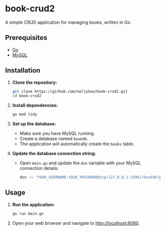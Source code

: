 # book-crud2

A simple CRUD application for managing books, written in Go.

## Prerequisites

*   [Go](https://golang.org/)
*   [MySQL](https://www.mysql.com/)

## Installation

1.  **Clone the repository:**
    ```bash
    git clone https://github.com/nallyhoo/book-crud2.git
    cd book-crud2
    ```

2.  **Install dependencies:**
    ```bash
    go mod tidy
    ```

3.  **Set up the database:**
    *   Make sure you have MySQL running.
    *   Create a database named `bookdb`.
    *   The application will automatically create the `books` table.

4.  **Update the database connection string:**
    *   Open `main.go` and update the `dsn` variable with your MySQL connection details:
        ```go
        dsn := "YOUR_USERNAME:YOUR_PASSWORD@tcp(127.0.0.1:3306)/bookdb?parseTime=true"
        ```

## Usage

1.  **Run the application:**
    ```bash
    go run main.go
    ```

2.  Open your web browser and navigate to [http://localhost:8080](http://localhost:8080).
